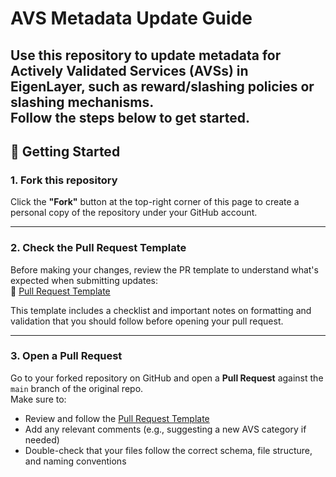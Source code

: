 # AVS Metadata Update Guide

Use this repository to update metadata for Actively Validated Services (AVSs) in EigenLayer, such as reward/slashing policies or slashing mechanisms.  
Follow the steps below to get started.
---

## 🚀 Getting Started

### 1. Fork this repository

Click the **"Fork"** button at the top-right corner of this page to create a personal copy of the repository under your GitHub account.

---
### 2. Check the Pull Request Template

Before making your changes, review the PR template to understand what's expected when submitting updates:  
📄 [Pull Request Template](https://github.com/a41-official/dotrisk-criteria-dev/blob/main/.github/pull_request_template.md)

This template includes a checklist and important notes on formatting and validation that you should follow before opening your pull request.

---

### 3. Open a Pull Request
Go to your forked repository on GitHub and open a **Pull Request** against the `main` branch of the original repo.  
Make sure to:
- Review and follow the [Pull Request Template](https://github.com/a41-official/dotrisk-criteria-dev/blob/main/.github/pull_request_template.md)
- Add any relevant comments (e.g., suggesting a new AVS category if needed)
- Double-check that your files follow the correct schema, file structure, and naming conventions